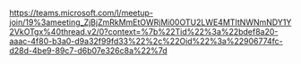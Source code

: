 https://teams.microsoft.com/l/meetup-join/19%3ameeting_ZjBjZmRkMmEtOWRjMi00OTU2LWE4MTItNWNmNDY1Y2VkOTgx%40thread.v2/0?context=%7b%22Tid%22%3a%22bdef8a20-aaac-4f80-b3a0-d9a32f99fd33%22%2c%22Oid%22%3a%22906774fc-d28d-4be9-89c7-d6b07e326c8a%22%7d
